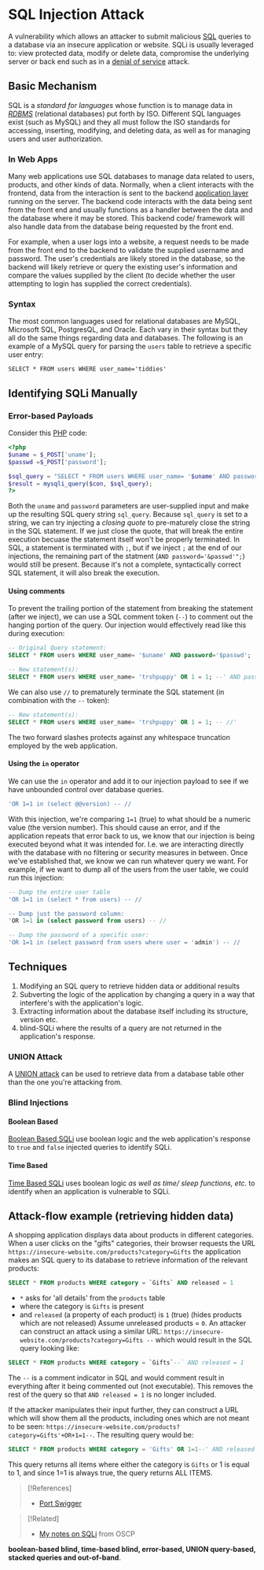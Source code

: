 # SQL Injection Attack
A vulnerability which allows an attacker to submit malicious [SQL](../../../../coding/languages/SQL.md) queries to a database via an insecure application or website. SQLi is usually leveraged to: view protected data, modify or delete data, compromise the underlying server or back end such as in a [denial of service](../denial-of-service.md) attack.
## Basic Mechanism
SQL is a *standard for languages* whose function is to manage data in *[RDBMS](../../../../coding/databases/RDBMS.md)* (relational databases) put forth by ISO. Different SQL languages exist (such as MySQL) and they all must follow the ISO standards for accessing, inserting, modifying, and deleting data, as well as for managing users and user authorization.
### In Web Apps
Many web applications use SQL databases to manage data related to users, products, and other kinds of data. Normally, when a client interacts with the frontend, data from the interaction is sent to the backend [application layer](../../../../networking/OSI/7-application/application-layer.md) running on the server. The backend code interacts with the data being sent from the front end and usually functions as a handler between the data and the database where it may be stored. This backend code/ framework will also handle data from the database being requested by the front end.

For example, when a user logs into a website, a request needs to be made from the front end to the backend to validate the supplied username and password. The user's credentials are likely stored in the database, so the backend will likely retrieve or query the existing user's information and compare the values supplied by the client (to decide whether the user attempting to login has supplied the correct credentials).
### Syntax
The most common languages used for relational databases are MySQL, Microsoft SQL, PostgresQL, and Oracle. Each vary in their syntax but they all do the same things regarding data and databases. The following is an example of a MySQL query for parsing the `users` table to retrieve a specific user entry:
```mysql
SELECT * FROM users WHERE user_name='tiddies'
```
## Identifying SQLi Manually
### Error-based Payloads
Consider this [PHP](../../../../coding/languages/PHP.md) code:
```php
<?php
$uname = $_POST['uname'];
$passwd =$_POST['password'];

$sql_query = "SELECT * FROM users WHERE user_name= '$uname' AND password='$passwd'";
$result = mysqli_query($con, $sql_query);
?>
```
Both the `uname` and `password` parameters are user-supplied input and make up the resulting SQL query string `sql_query`. Because `sql_query` is set to a string, we can try injecting a *closing quote* to pre-maturely close the string in the SQL statement. 
If we just close the quote, that will break the entire execution becuase the statement itself won't be properly terminated. In SQL, a statement is terminated with `;`, but if we inject `;` at the end of our injections, the remaining part of the statment (`AND password='&passwd'";`) would still be present. Because it's not a complete, syntactically correct SQL statement, it will also break the execution. 
#### Using comments
To prevent the trailing portion of the statement from breaking the statement (after we inject), we can use a SQL comment token (`--`) to comment out the hanging portion of the query. Our injection would effectively read like this during execution:
```sql
-- Original Query statement:
SELECT * FROM users WHERE user_name= '$uname' AND password='$passwd';

-- New statement(s):
SELECT * FROM users WHERE user_name= 'trshpuppy' OR 1 = 1; --' AND password='$passwd'
```
We can also use `//` to prematurely terminate the SQL statement (in combination with the `--` token):
```sql
-- New statement(s):
SELECT * FROM users WHERE user_name= 'trshpuppy' OR 1 = 1; -- //'
```
The two forward slashes protects against any whitespace truncation employed by the web application.
#### Using the `in` operator
We can use the `in` operator and add it to our injection payload to see if we have unbounded control over database queries. 
```sql
'OR 1=1 in (select @@version) -- //
```
With this injection, we're comparing `1=1` (true) to what should be a numeric value (the version number). This should cause an error, and if the application repeats that error back to us, we know that our injection is being executed beyond what it was intended for. I.e. we are interacting directly with the database with no filtering or security measures in between.
Once we've established that, we know we can run whatever query we want. For example, if we want to dump all of the users from the user table, we could run this injection:
```sql
-- Dump the entire user table
'OR 1=1 in (select * from users) -- //

-- Dump just the password column:
'OR 1=1 in (select password from users) -- //

-- Dump the password of a specific user:
'OR 1=1 in (select password from users where user = 'admin') -- //
```
## Techniques
1. Modifying an SQL query to retrieve hidden data or additional results
2. Subverting the logic of the application by changing a query in a way that interfere's with the application's logic.
3. Extracting information about the database itself including its structure, version etc.
4. blind-SQLi where the results of a query are not returned in the application's response.
### UNION Attack
A [UNION attack](cybersecurity/TTPs/exploitation/injection/UNION-attack.md) can be used to retrieve data from a database table other than the one you're attacking from.
### Blind Injections
#### Boolean Based
[Boolean Based SQLi](../../../../OSCP/web-apps/SQLi.md#Boolean%20Based%20SQLi) use boolean logic and the web application's response to `true` and `false` injected queries to identify SQLi.
#### Time Based
[Time Based SQLi](../../../../OSCP/web-apps/SQLi.md#Time%20Based%20SQLi) uses boolean logic *as well as time/ sleep functions, etc.* to identify when an application is vulnerable to SQLi.
## Attack-flow example (retrieving hidden data)
A shopping application displays data about products in different categories. When a user clicks on the "gifts" categories, their browser requests the URL `https://insecure-website.com/products?category=Gifts` the application makes an SQL query to its database to retrieve information of the relevant products:
```sql
SELECT * FROM products WHERE category = `Gifts` AND released = 1
```
- `*` asks for 'all details' from the `products` table
- where the category is `Gifts` is present
- and `released` (a property of each product) is `1` (true) (hides products which are not released)
Assume unreleased products = `0`. An attacker can construct an attack using a similar URL: `https://insecure-website.com/products?category=Gifts --` which would result in the SQL query looking like:
```sql
SELECT * FROM products WHERE category = `Gifts`--` AND released = 1
```
The `--` is a comment indicator in SQL and would comment result in everything after it being commented out (not executable). This removes the rest of the query so that `AND released = 1` is no longer included.

If the attacker manipulates their input further, they can construct a URL which will show them all the products, including ones which are not meant to be seen: `https://insecure-website.com/products?category=Gifts'+OR+1=1--`. The resulting query would be:
```sql
SELECT * FROM products WHERE category = 'Gifts' OR 1=1--' AND released = 1
```
This query returns all items where either the category is `Gifts` or 1 is equal to 1, and since 1=1 is always true, the query returns ALL ITEMS.

> [!References]
> - [Port Swigger](https://portswigger.net/web-security/sql-injection)

> [!Related]
> - [My notes on SQLi](../../../../OSCP/web-apps/SQLi.md) from OSCP


**boolean-based blind, time-based blind, error-based, UNION query-based, stacked queries and out-of-band**.
